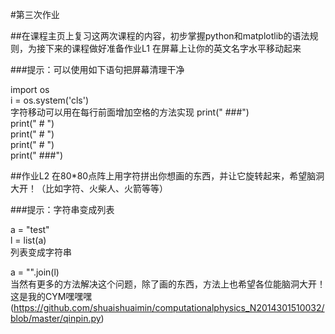 #第三次作业

##在课程主页上复习这两次课程的内容，初步掌握python和matplotlib的语法规则，为接下来的课程做好准备作业L1 在屏幕上让你的英文名字水平移动起来

###提示：可以使用如下语句把屏幕清理干净

import os <br/>
i = os.system('cls') <br/>
字符移动可以用在每行前面增加空格的方法实现 print(" ###") <br/>
print(" # ") <br/>
print(" # ") <br/>
print(" # ") <br/>
print(" ###") <br/>

##作业L2 在80*80点阵上用字符拼出你想画的东西，并让它旋转起来，希望脑洞大开！（比如字符、火柴人、火箭等等）

###提示：字符串变成列表

a = "test" <br/>
l = list(a) <br/>
列表变成字符串   <br/>

a = "".join(l) <br/>
当然有更多的方法解决这个问题，除了画的东西，方法上也希望各位能脑洞大开！<br/>
这是我的CYM嘿嘿嘿(https://github.com/shuaishuaimin/computationalphysics_N2014301510032/blob/master/qinpin.py)
